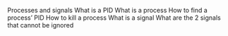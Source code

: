 
Processes and signals
What is a PID
What is a process
How to find a process’ PID
How to kill a process
What is a signal
What are the 2 signals that cannot be ignored
